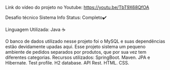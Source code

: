 Link do vídeo do projeto no Youtube: https://youtu.be/TbT9X68QfOA

Desafio técnico Sistema Info
Status: Completo✔️

Linguagem Utilizada: Java ☕

O banco de dados utilizado nesse projeto foi o MySQL e suas dependências estão devidamente upadas aqui. Esse projeto sistema um pequeno ambiente de pedidos separados por produtos, que por sua vez tem diferentes categorias.
Recursos utilizados:
SpringBoot.
Maven.
JPA e Hibernate.
Test profile.
H2 database.
API Rest.
HTML.
CSS.
